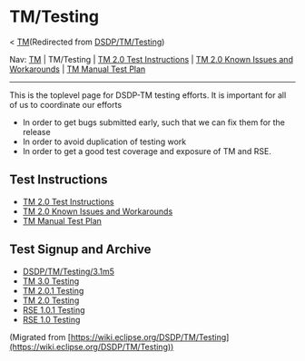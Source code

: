 

TM/Testing
==========

< [TM](/TM "TM")(Redirected from [DSDP/TM/Testing](/index.php?title=DSDP/TM/Testing&redirect=no "DSDP/TM/Testing"))

Nav: [TM](/TM "TM") | TM/Testing | [TM 2.0 Test Instructions](/TM_2.0_Test_Instructions "TM 2.0 Test Instructions") | [TM 2.0 Known Issues and Workarounds](/TM_2.0_Known_Issues_and_Workarounds "TM 2.0 Known Issues and Workarounds") | [TM Manual Test Plan](/TM_Manual_Test_Plan "TM Manual Test Plan")

* * *

This is the toplevel page for DSDP-TM testing efforts. It is important for all of us to coordinate our efforts

*   In order to get bugs submitted early, such that we can fix them for the release
*   In order to avoid duplication of testing work
*   In order to get a good test coverage and exposure of TM and RSE.

Test Instructions
-----------------

*   [TM 2.0 Test Instructions](/TM_2.0_Test_Instructions "TM 2.0 Test Instructions")
*   [TM 2.0 Known Issues and Workarounds](/TM_2.0_Known_Issues_and_Workarounds "TM 2.0 Known Issues and Workarounds")
*   [TM Manual Test Plan](/TM_Manual_Test_Plan "TM Manual Test Plan")

Test Signup and Archive
-----------------------

*   [DSDP/TM/Testing/3.1m5](/DSDP/TM/Testing/3.1m5 "DSDP/TM/Testing/3.1m5")
*   [TM 3.0 Testing](/TM_3.0_Testing "TM 3.0 Testing")
*   [TM 2.0.1 Testing](/TM_2.0.1_Testing "TM 2.0.1 Testing")
*   [TM 2.0 Testing](/TM_2.0_Testing "TM 2.0 Testing")
*   [RSE 1.0.1 Testing](/RSE_1.0.1_Testing "RSE 1.0.1 Testing")
*   [RSE 1.0 Testing](/RSE_1.0_Testing "RSE 1.0 Testing")


(Migrated from [https://wiki.eclipse.org/DSDP/TM/Testing](https://wiki.eclipse.org/DSDP/TM/Testing))